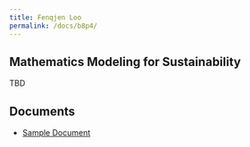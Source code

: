 ```yaml
---
title: Fenqjen Loo
permalink: /docs/b8p4/
---
```


## Mathematics Modeling for Sustainability

TBD

## Documents
 - [Sample Document](../wednesday/breakout7/documents/b1p1d1.pdf)